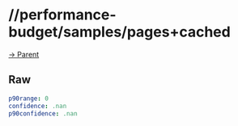 
# //performance-budget/samples/pages+cached

[→ Parent](../..)


## Raw


```yaml
p90range: 0
confidence: .nan
p90confidence: .nan

```

